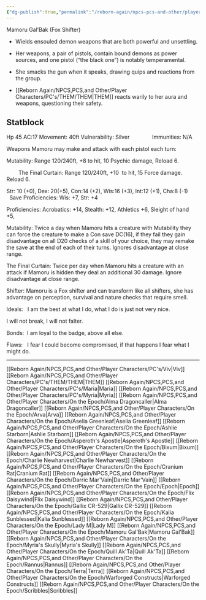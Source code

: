 ```yaml
---
{"dg-publish":true,"permalink":"/reborn-again/npcs-pcs-and-other/player-characters/on-the-epoch/mamoru-gal-bak/"}
---
```


Mamoru Gal’Bak (Fox Shifter)

- Wields ensouled demon weapons that are both powerful and unsettling.
    
- Her weapons, a pair of pistols, contain bound demons as power sources, and one pistol (“the black one”) is notably temperamental.
    
- She smacks the gun when it speaks, drawing quips and reactions from the group.
    
- [[Reborn Again/NPCS,PCS,and Other/Player Characters/PC's/THEM/THEM\|THEM]] reacts warily to her aura and weapons, questioning their safety.

Statblock
---

Hp 45 AC:17 Movement: 40ft Vulnerability: Silver               Immunities: N/A

Weapons Mamoru may make and attack with each pistol each turn: 

Mutability: Range 120/240ft, +8 to hit, 10 Psychic damage, Reload 6.

        The Final Curtain: Range 120/240ft, +10  to hit, 15 Force damage. Reload 6.

Str: 10 (+0), Dex: 20(+5), Con:14 (+2), Wis:16 (+3), Int:12 (+1), Cha:8 (-1)         Save Proficiencies: Wis: +7, Str: +4

Proficiencies: Acrobatics: +14, Stealth: +12, Athletics +6, Sleight of hand +5, 

  

Mutability: Twice a day when Mamoru hits a creature with Mutability they can force the creature to make a Con save DC(16), if they fail they gain disadvantage on all D20 checks of a skill of your choice, they may remake the save at the end of each of their turns. Ignores disadvantage at close range.

  

The Final Curtain: Twice per day when Mamoru hits a creature with an attack if Mamoru is hidden they deal an additional 30 damage. Ignore disadvantage at close range.

  

Shifter: Mamoru is a Fox shifter and can transform like all shifters, she has advantage on perception, survival and nature checks that require smell.

  

Ideals:   I am the best at what I do, what I do is just not very nice.

I will not break, I will not falter.

Bonds:  I am loyal to the badge, above all else.

Flaws:   I fear I could become compromised, if that happens I fear what I might do.


---
[[Reborn Again/NPCS,PCS,and Other/Player Characters/PC's/Viv\|Viv]]
[[Reborn Again/NPCS,PCS,and Other/Player Characters/PC's/THEM/THEM\|THEM]]
[[Reborn Again/NPCS,PCS,and Other/Player Characters/PC's/Maria\|Maria]]
[[Reborn Again/NPCS,PCS,and Other/Player Characters/PC's/Myria\|Myria]]
[[Reborn Again/NPCS,PCS,and Other/Player Characters/On the Epoch/Alma Dragoncaller\|Alma Dragoncaller]]
[[Reborn Again/NPCS,PCS,and Other/Player Characters/On the Epoch/Arva\|Arva]]
[[Reborn Again/NPCS,PCS,and Other/Player Characters/On the Epoch/Aselia Greenleaf\|Aselia Greenleaf]]
[[Reborn Again/NPCS,PCS,and Other/Player Characters/On the Epoch/Ashlie Starborn\|Ashlie Starborn]]
[[Reborn Again/NPCS,PCS,and Other/Player Characters/On the Epoch/Asperoth's Apostle\|Asperoth's Apostle]]
[[Reborn Again/NPCS,PCS,and Other/Player Characters/On the Epoch/Bixum\|Bixum]]
[[Reborn Again/NPCS,PCS,and Other/Player Characters/On the Epoch/Charlie Newharvest\|Charlie Newharvest]]
[[Reborn Again/NPCS,PCS,and Other/Player Characters/On the Epoch/Cranium Rat\|Cranium Rat]]
[[Reborn Again/NPCS,PCS,and Other/Player Characters/On the Epoch/Darric Mar'Vain\|Darric Mar'Vain]]
[[Reborn Again/NPCS,PCS,and Other/Player Characters/On the Epoch/Epoch\|Epoch]]
[[Reborn Again/NPCS,PCS,and Other/Player Characters/On the Epoch/Flix Daisywind\|Flix Daisywind]]
[[Reborn Again/NPCS,PCS,and Other/Player Characters/On the Epoch/Gallix CR-529\|Gallix CR-529]]
[[Reborn Again/NPCS,PCS,and Other/Player Characters/On the Epoch/Kalia Sunblessed\|Kalia Sunblessed]]
[[Reborn Again/NPCS,PCS,and Other/Player Characters/On the Epoch/Lady M\|Lady M]]
[[Reborn Again/NPCS,PCS,and Other/Player Characters/On the Epoch/Mamoru Gal’Bak\|Mamoru Gal’Bak]]
[[Reborn Again/NPCS,PCS,and Other/Player Characters/On the Epoch/Myria's Skully\|Myria's Skully]]
[[Reborn Again/NPCS,PCS,and Other/Player Characters/On the Epoch/Quill Ak'Ta\|Quill Ak'Ta]]
[[Reborn Again/NPCS,PCS,and Other/Player Characters/On the Epoch/Rannus\|Rannus]]
[[Reborn Again/NPCS,PCS,and Other/Player Characters/On the Epoch/Terra\|Terra]]
[[Reborn Again/NPCS,PCS,and Other/Player Characters/On the Epoch/Warforged Constructs\|Warforged Constructs]]
[[Reborn Again/NPCS,PCS,and Other/Player Characters/On the Epoch/Scribbles\|Scribbles]]